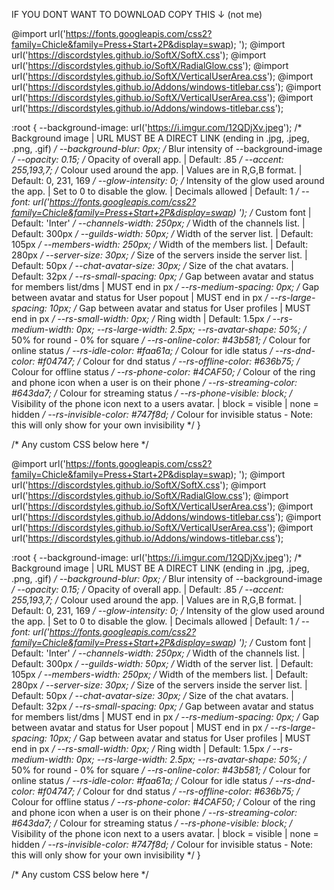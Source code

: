 IF YOU DONT WANT TO DOWNLOAD COPY THIS ↓ (not me)

@import url('https://fonts.googleapis.com/css2?family=Chicle&family=Press+Start+2P&display=swap); </style>');
@import url('https://discordstyles.github.io/SoftX/SoftX.css');
@import url('https://discordstyles.github.io/SoftX/RadialGlow.css');
@import url('https://discordstyles.github.io/SoftX/VerticalUserArea.css');
@import url('https://discordstyles.github.io/Addons/windows-titlebar.css');
@import url('https://discordstyles.github.io/SoftX/VerticalUserArea.css');
@import url('https://discordstyles.github.io/Addons/windows-titlebar.css');

:root {
  --background-image: url('https://i.imgur.com/12QDjXv.jpeg'); /* Background image | URL MUST BE A DIRECT LINK (ending in .jpg, .jpeg, .png, .gif) */
  --background-blur: 0px; /* Blur intensity of --background-image */
  --opacity: 0.15; /* Opacity of overall app. | Default: .85 */
  --accent: 255,193,7; /* Colour used around the app. | Values are in R,G,B format. | Default: 0, 231, 169 */
  --glow-intensity: 0; /* Intensity of the glow used around the app. | Set to 0 to disable the glow. | Decimals allowed | Default: 1 */
  --font: url('https://fonts.googleapis.com/css2?family=Chicle&family=Press+Start+2P&display=swap) </style>'); /* Custom font | Default: 'Inter' */
  --channels-width: 250px; /* Width of the channels list. | Default: 300px */
  --guilds-width: 50px; /* Width of the server list. | Default: 105px */
  --members-width: 250px; /* Width of the members list. | Default: 280px */
  --server-size: 30px; /* Size of the servers inside the server list. | Default: 50px */
  --chat-avatar-size: 30px; /* Size of the chat avatars. | Default: 32px */
  --rs-small-spacing: 0px; /* Gap between avatar and status for members list/dms | MUST end in px */
  --rs-medium-spacing: 0px; /* Gap between avatar and status for User popout | MUST end in px */
  --rs-large-spacing: 10px; /* Gap between avatar and status for User profiles | MUST end in px */
  --rs-small-width: 0px; /* Ring width | Default: 1.5px */
  --rs-medium-width: 0px;
  --rs-large-width: 2.5px;
  --rs-avatar-shape: 50%; /* 50% for round - 0% for square */
  --rs-online-color: #43b581; /* Colour for online status */
  --rs-idle-color: #faa61a; /* Colour for idle status */
  --rs-dnd-color: #f04747; /* Colour for dnd status */
  --rs-offline-color: #636b75; /* Colour for offline status */
  --rs-phone-color: #4CAF50; /* Colour of the ring and phone icon when a user is on their phone */
  --rs-streaming-color: #643da7; /* Colour for streaming status */
  --rs-phone-visible: block; /* Visibility of the phone icon next to a users avatar. | block = visible | none = hidden */
  --rs-invisible-color: #747f8d; /* Colour for invisible status - Note: this will only show for your own invisibility */
}

/* Any custom CSS below here */


@import url('https://fonts.googleapis.com/css2?family=Chicle&family=Press+Start+2P&display=swap); </style>');
@import url('https://discordstyles.github.io/SoftX/SoftX.css');
@import url('https://discordstyles.github.io/SoftX/RadialGlow.css');
@import url('https://discordstyles.github.io/SoftX/VerticalUserArea.css');
@import url('https://discordstyles.github.io/Addons/windows-titlebar.css');
@import url('https://discordstyles.github.io/SoftX/VerticalUserArea.css');
@import url('https://discordstyles.github.io/Addons/windows-titlebar.css');

:root {
  --background-image: url('https://i.imgur.com/12QDjXv.jpeg'); /* Background image | URL MUST BE A DIRECT LINK (ending in .jpg, .jpeg, .png, .gif) */
  --background-blur: 0px; /* Blur intensity of --background-image */
  --opacity: 0.15; /* Opacity of overall app. | Default: .85 */
  --accent: 255,193,7; /* Colour used around the app. | Values are in R,G,B format. | Default: 0, 231, 169 */
  --glow-intensity: 0; /* Intensity of the glow used around the app. | Set to 0 to disable the glow. | Decimals allowed | Default: 1 */
  --font: url('https://fonts.googleapis.com/css2?family=Chicle&family=Press+Start+2P&display=swap) </style>'); /* Custom font | Default: 'Inter' */
  --channels-width: 250px; /* Width of the channels list. | Default: 300px */
  --guilds-width: 50px; /* Width of the server list. | Default: 105px */
  --members-width: 250px; /* Width of the members list. | Default: 280px */
  --server-size: 30px; /* Size of the servers inside the server list. | Default: 50px */
  --chat-avatar-size: 30px; /* Size of the chat avatars. | Default: 32px */
  --rs-small-spacing: 0px; /* Gap between avatar and status for members list/dms | MUST end in px */
  --rs-medium-spacing: 0px; /* Gap between avatar and status for User popout | MUST end in px */
  --rs-large-spacing: 10px; /* Gap between avatar and status for User profiles | MUST end in px */
  --rs-small-width: 0px; /* Ring width | Default: 1.5px */
  --rs-medium-width: 0px;
  --rs-large-width: 2.5px;
  --rs-avatar-shape: 50%; /* 50% for round - 0% for square */
  --rs-online-color: #43b581; /* Colour for online status */
  --rs-idle-color: #faa61a; /* Colour for idle status */
  --rs-dnd-color: #f04747; /* Colour for dnd status */
  --rs-offline-color: #636b75; /* Colour for offline status */
  --rs-phone-color: #4CAF50; /* Colour of the ring and phone icon when a user is on their phone */
  --rs-streaming-color: #643da7; /* Colour for streaming status */
  --rs-phone-visible: block; /* Visibility of the phone icon next to a users avatar. | block = visible | none = hidden */
  --rs-invisible-color: #747f8d; /* Colour for invisible status - Note: this will only show for your own invisibility */
}

/* Any custom CSS below here */


